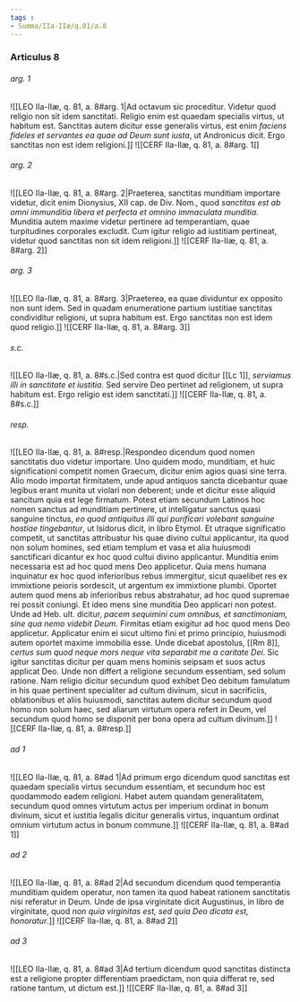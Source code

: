 ```yaml
---
tags : 
- Summa/IIa-IIæ/q.81/a.8
---
```


### Articulus 8

###### arg. 1
![[LEO IIa-IIæ, q. 81, a. 8#arg. 1|Ad octavum sic proceditur. Videtur quod religio non sit idem sanctitati. Religio enim est quaedam specialis virtus, ut habitum est. Sanctitas autem dicitur esse generalis virtus, est enim *faciens fideles et servantes ea quae ad Deum sunt iusta*, ut Andronicus dicit. Ergo sanctitas non est idem religioni.]]
![[CERF IIa-IIæ, q. 81, a. 8#arg. 1]]

###### arg. 2
![[LEO IIa-IIæ, q. 81, a. 8#arg. 2|Praeterea, sanctitas munditiam importare videtur, dicit enim Dionysius, XII cap. de Div. Nom., quod *sanctitas est ab omni immunditia libera et perfecta et omnino immaculata munditia*. Munditia autem maxime videtur pertinere ad temperantiam, quae turpitudines corporales excludit. Cum igitur religio ad iustitiam pertineat, videtur quod sanctitas non sit idem religioni.]]
![[CERF IIa-IIæ, q. 81, a. 8#arg. 2]]

###### arg. 3
![[LEO IIa-IIæ, q. 81, a. 8#arg. 3|Praeterea, ea quae dividuntur ex opposito non sunt idem. Sed in quadam enumeratione partium iustitiae sanctitas condividitur religioni, ut supra habitum est. Ergo sanctitas non est idem quod religio.]]
![[CERF IIa-IIæ, q. 81, a. 8#arg. 3]]

###### s.c.
![[LEO IIa-IIæ, q. 81, a. 8#s.c.|Sed contra est quod dicitur [[Lc 1]], *serviamus illi in sanctitate et iustitia*. Sed servire Deo pertinet ad religionem, ut supra habitum est. Ergo religio est idem sanctitati.]]
![[CERF IIa-IIæ, q. 81, a. 8#s.c.]]

###### resp.
![[LEO IIa-IIæ, q. 81, a. 8#resp.|Respondeo dicendum quod nomen sanctitatis duo videtur importare. Uno quidem modo, munditiam, et huic significationi competit nomen Graecum, dicitur enim agios quasi sine terra. Alio modo importat firmitatem, unde apud antiquos sancta dicebantur quae legibus erant munita ut violari non deberent; unde et dicitur esse aliquid sancitum quia est lege firmatum. Potest etiam secundum Latinos hoc nomen sanctus ad munditiam pertinere, ut intelligatur sanctus quasi sanguine tinctus, *eo quod antiquitus illi qui purificari volebant sanguine hostiae tingebantur*, ut Isidorus dicit, in libro Etymol. Et utraque significatio competit, ut sanctitas attribuatur his quae divino cultui applicantur, ita quod non solum homines, sed etiam templum et vasa et alia huiusmodi sanctificari dicantur ex hoc quod cultui divino applicantur. Munditia enim necessaria est ad hoc quod mens Deo applicetur. Quia mens humana inquinatur ex hoc quod inferioribus rebus immergitur, sicut quaelibet res ex immixtione peioris sordescit, ut argentum ex immixtione plumbi. Oportet autem quod mens ab inferioribus rebus abstrahatur, ad hoc quod supremae rei possit coniungi. Et ideo mens sine munditia Deo applicari non potest. Unde ad Heb. ult. dicitur, *pacem sequimini cum omnibus, et sanctimoniam, sine qua nemo videbit Deum*. Firmitas etiam exigitur ad hoc quod mens Deo applicetur. Applicatur enim ei sicut ultimo fini et primo principio, huiusmodi autem oportet maxime immobilia esse. Unde dicebat apostolus, [[Rm 8]], *certus sum quod neque mors neque vita separabit me a caritate Dei*. Sic igitur sanctitas dicitur per quam mens hominis seipsam et suos actus applicat Deo. Unde non differt a religione secundum essentiam, sed solum ratione. Nam religio dicitur secundum quod exhibet Deo debitum famulatum in his quae pertinent specialiter ad cultum divinum, sicut in sacrificiis, oblationibus et aliis huiusmodi, sanctitas autem dicitur secundum quod homo non solum haec, sed aliarum virtutum opera refert in Deum, vel secundum quod homo se disponit per bona opera ad cultum divinum.]]
![[CERF IIa-IIæ, q. 81, a. 8#resp.]]

###### ad 1
![[LEO IIa-IIæ, q. 81, a. 8#ad 1|Ad primum ergo dicendum quod sanctitas est quaedam specialis virtus secundum essentiam, et secundum hoc est quodammodo eadem religioni. Habet autem quandam generalitatem, secundum quod omnes virtutum actus per imperium ordinat in bonum divinum, sicut et iustitia legalis dicitur generalis virtus, inquantum ordinat omnium virtutum actus in bonum commune.]]
![[CERF IIa-IIæ, q. 81, a. 8#ad 1]]

###### ad 2
![[LEO IIa-IIæ, q. 81, a. 8#ad 2|Ad secundum dicendum quod temperantia munditiam quidem operatur, non tamen ita quod habeat rationem sanctitatis nisi referatur in Deum. Unde de ipsa virginitate dicit Augustinus, in libro de virginitate, quod *non quia virginitas est, sed quia Deo dicata est, honoratur*.]]
![[CERF IIa-IIæ, q. 81, a. 8#ad 2]]

###### ad 3
![[LEO IIa-IIæ, q. 81, a. 8#ad 3|Ad tertium dicendum quod sanctitas distincta est a religione propter differentiam praedictam, non quia differat re, sed ratione tantum, ut dictum est.]]
![[CERF IIa-IIæ, q. 81, a. 8#ad 3]]

